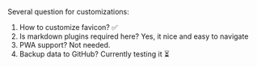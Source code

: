 Several question for customizations:

1. How to customize favicon? ✅
2. Is markdown plugins required here? Yes, it nice and easy to navigate
3. PWA support? Not needed.
4. Backup data to GitHub? Currently testing it ⏳